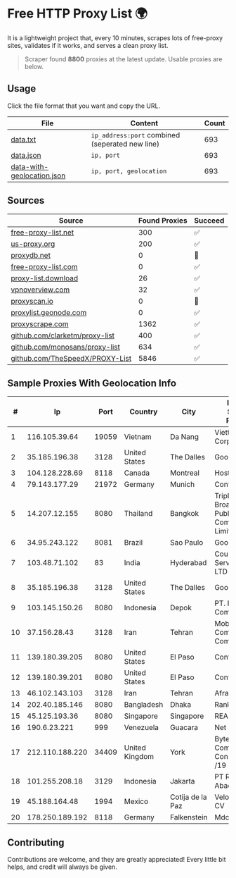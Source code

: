 
# Free HTTP Proxy List 🌍

It is a lightweight project that, every 10 minutes, scrapes lots of free-proxy sites, validates if it works, and serves a clean proxy list.


> Scraper found **8800** proxies at the latest update. Usable proxies are below.

## Usage

Click the file format that you want and copy the URL.


|File|Content|Count|
|----|-------|-----|
|[data.txt](https://raw.githubusercontent.com/themiralay/Proxy-List-World/master/data.txt)|`ip_address:port` combined (seperated new line)|693|
|[data.json](https://raw.githubusercontent.com/themiralay/Proxy-List-World/master/data.json)|`ip, port`|693|
|[data-with-geolocation.json](https://raw.githubusercontent.com/themiralay/Proxy-List-World/master/data-with-geolocation.json)|`ip, port, geolocation`|693|

## Sources

|Source|Found Proxies|Succeed|
|------|-------------|-------|
|[free-proxy-list.net](https://free-proxy-list.net)|300|✅|
|[us-proxy.org](https://www.us-proxy.org)|200|✅|
|[proxydb.net](http://proxydb.net)|0|🚫|
|[free-proxy-list.com](https://free-proxy-list.com/?page=&port=&type%5B%5D=http&type%5B%5D=https&up_time=0&search=Search)|0|✅|
|[proxy-list.download](https://www.proxy-list.download/HTTP)|26|✅|
|[vpnoverview.com](https://vpnoverview.com/privacy/anonymous-browsing/free-proxy-servers)|32|✅|
|[proxyscan.io](https://www.proxyscan.io)|0|🚫|
|[proxylist.geonode.com](https://proxylist.geonode.com/api/proxy-list?limit=300&page=1&sort_by=lastChecked&sort_type=desc&protocols=http,https)|0|✅|
|[proxyscrape.com](https://api.proxyscrape.com/v2/?request=displayproxies&protocol=http&timeout=10000&country=all&ssl=all&anonymity=all)|1362|✅|
|[github.com/clarketm/proxy-list](https://raw.githubusercontent.com/clarketm/proxy-list/master/proxy-list-raw.txt)|400|✅|
|[github.com/monosans/proxy-list](https://raw.githubusercontent.com/monosans/proxy-list/main/proxies/http.txt)|634|✅|
|[github.com/TheSpeedX/PROXY-List](https://raw.githubusercontent.com/TheSpeedX/PROXY-List/master/http.txt)|5846|✅|


## Sample Proxies With Geolocation Info

|#|Ip|Port|Country|City|Internet Service Provider|
|-|--|----|-------|----|-------------------------|
|1|116.105.39.64|19059|Vietnam|Da Nang|Viettel Corporation|
|2|35.185.196.38|3128|United States|The Dalles|Google LLC|
|3|104.128.228.69|8118|Canada|Montreal|HostUS|
|4|79.143.177.29|21972|Germany|Munich|Contabo GmbH|
|5|14.207.12.155|8080|Thailand|Bangkok|Triple T Broadband Public Company Limited|
|6|34.95.243.122|8081|Brazil|Sao Paulo|Google LLC|
|7|103.48.71.102|83|India|Hyderabad|Country Online Services PVT LTD|
|8|35.185.196.38|3128|United States|The Dalles|Google LLC|
|9|103.145.150.26|8080|Indonesia|Depok|PT. Indonesia Comnets Plus|
|10|37.156.28.43|3128|Iran|Tehran|Mobin Net Communication Company|
|11|139.180.39.205|8080|United States|El Paso|Conterra|
|12|139.180.39.201|8080|United States|El Paso|Conterra|
|13|46.102.143.103|3128|Iran|Tehran|Afranet|
|14|202.40.185.146|8080|Bangladesh|Dhaka|Ranks ITT|
|15|45.125.193.36|8080|Singapore|Singapore|READYSERVER|
|16|190.6.23.221|999|Venezuela|Guacara|Net Uno|
|17|212.110.188.220|34409|United Kingdom|York|Bytemark Computer Consulting Ltd /19|
|18|101.255.208.18|3129|Indonesia|Jakarta|PT Remala Abadi|
|19|45.188.164.48|1994|Mexico|Cotija de la Paz|Velocom SA De CV|
|20|178.250.189.192|8118|Germany|Falkenstein|Mdcloud LTD|



## Contributing

Contributions are welcome, and they are greatly appreciated! Every
little bit helps, and credit will always be given.

